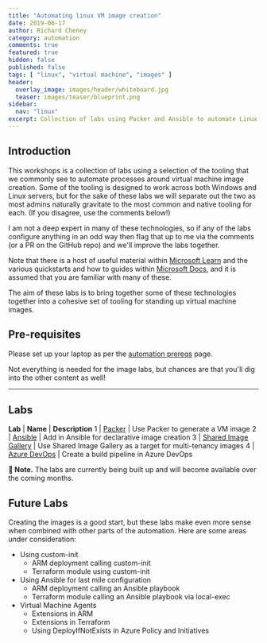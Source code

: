 ```yaml
---
title: "Automating linux VM image creation"
date: 2019-06-17
author: Richard Cheney
category: automation
comments: true
featured: true
hidden: false
published: false
tags: [ "linux", "virtual machine", "images" ]
header:
  overlay_image: images/header/whiteboard.jpg
  teaser: images/teaser/blueprint.png
sidebar:
  nav: "linux"
excerpt: Collection of labs using Packer and Ansible to automate Linux VMs image creation
---
```


## Introduction

This workshops is a collection of labs using a selection of the tooling that we commonly see to automate processes around virtual machine image creation.  Some of the tooling is designed to work across both Windows and Linux servers, but for the sake of these labs we will separate out the two as most admins naturally gravitate to the most common and native tooling for each.  (If you disagree, use the comments below!)

I am not a deep expert in many of these technologies, so if any of the labs configure anything in an odd way then flag that up to me via the comments (or a PR on the GitHub repo) and we'll improve the labs together.

Note that there is a host of useful material within [Microsoft Learn](https://docs.microsoft.com/en-gb/learn/) and the various quickstarts and how to guides within [Microsoft Docs](https://docs.microsoft.com/en-us/azure/virtual-machines/linux/overview), and it is assumed that you are familiar with many of these.

The aim of these labs is to bring together some of these technologies together into a cohesive set of tooling for standing up virtual machine images.

## Pre-requisites

Please set up your laptop as per the [automation prereqs](./prereqs) page.

Not everything is needed for the image labs, but chances are that you'll dig into the other content as well!

----------

## Labs

**Lab** | **Name** | **Description**
1 | [Packer](lab1) | Use Packer to generate a VM image
2 | [Ansible](lab2) | Add in Ansible for declarative image creation
3 | [Shared Image Gallery](lab3) | Use Shared Image Gallery as a target for multi-tenancy images
4 | [Azure DevOps](lab4) | Create a build pipeline in Azure DevOps

**💬 Note.** The labs are currently being built up and will become available over the coming months.

## Future Labs

Creating the images is a good start, but these labs make even more sense when combined with other parts of the automation.  Here are some areas under consideration:

* Using custom-init
    * ARM deployment calling custom-init
    * Terraform module using custom-init
* Using Ansible for last mile configuration
    * ARM deployment calling an Ansible playbook
    * Terraform module calling an Ansible playbook via local-exec
* Virtual Machine Agents
    * Extensions in ARM
    * Extensions in Terraform
    * Using DeployIfNotExists in Azure Policy and Initiatives
